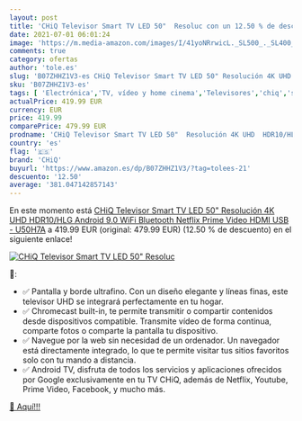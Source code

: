 ```yaml
---
layout: post
title: 'CHiQ Televisor Smart TV LED 50"  Resoluc con un 12.50 % de descuento'
date: 2021-07-01 06:01:24
image: 'https://m.media-amazon.com/images/I/41yoNRrwicL._SL500_._SL400_.jpg'
comments: true
category: ofertas
author: 'tole.es'
slug: 'B07ZHHZ1V3-es CHiQ Televisor Smart TV LED 50" Resolución 4K UHD...'
sku: 'B07ZHHZ1V3-es'
tags: [ 'Electrónica','TV, vídeo y home cinema','Televisores','chiq','smart','televisor','tv', ]
actualPrice: 419.99 EUR
currency: EUR
price: 419.99
comparePrice: 479.99 EUR
prodname: 'CHiQ Televisor Smart TV LED 50"  Resolución 4K UHD  HDR10/HLG  Android 9.0  WiFi  Bluetooth  Netflix  Prime Video  HDMI  USB - U50H7A'
country: 'es'
flag: '🇪🇸'
brand: 'CHiQ'
buyurl: 'https://www.amazon.es/dp/B07ZHHZ1V3/?tag=tolees-21'
descuento: '12.50'
average: '381.047142857143'
---
```


En este momento está [CHiQ Televisor Smart TV LED 50"  Resolución 4K UHD  HDR10/HLG  Android 9.0  WiFi  Bluetooth  Netflix  Prime Video  HDMI  USB - U50H7A](https://www.amazon.es/dp/B07ZHHZ1V3/?tag=tolees-21) a 419.99 EUR (original: 479.99 EUR) (12.50 %  de descuento) en el siguiente enlace!

[![CHiQ Televisor Smart TV LED 50"  Resoluc](https://m.media-amazon.com/images/I/41yoNRrwicL._SL500_._SL400_.jpg)](https://www.amazon.es/dp/B07ZHHZ1V3/?tag=tolees-21)

🔎:

- ✅ Pantalla y borde ultrafino. Con un diseño elegante y líneas finas, este televisor UHD se integrará perfectamente en tu hogar.
- ✅ Chromecast built-in, te permite transmitir o compartir contenidos desde dispositivos compatible. Transmite vídeo de forma continua, comparte fotos o comparte la pantalla tu dispositivo.
- ✅ Navegue por la web sin necesidad de un ordenador. Un navegador está directamente integrado, lo que te permite visitar tus sitios favoritos solo con tu mando a distancia.
- ✅ Android TV, disfruta de todos los servicios y aplicaciones ofrecidos por Google exclusivamente en tu TV CHiQ, además de Netflix, Youtube, Prime Video, Facebook, y mucho más.

[🛒 Aquí!!!](https://www.amazon.es/dp/B07ZHHZ1V3/?tag=tolees-21)
